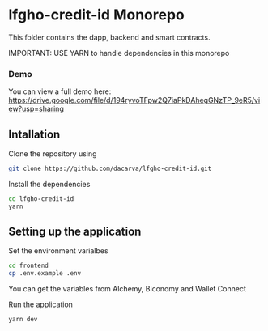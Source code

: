 # lfgho-credit-id Monorepo

This folder contains the dapp, backend and smart contracts.

IMPORTANT: USE YARN to handle dependencies in this monorepo

### Demo

You can view a full demo here: https://drive.google.com/file/d/194ryvoTFpw2Q7iaPkDAhegGNzTP_9eR5/view?usp=sharing

## Intallation
Clone the repository using

```bash
git clone https://github.com/dacarva/lfgho-credit-id.git
```

Install the dependencies
```bash
cd lfgho-credit-id
yarn
```

## Setting up the application
Set the environment varialbes
```bash
cd frontend
cp .env.example .env
```

You can get the variables from Alchemy, Biconomy and Wallet Connect

Run the application

```bash
yarn dev
```
